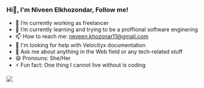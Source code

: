 ### Hi👋, I'm Niveen Elkhozondar, Follow me! 


- 🔭 I’m currently working as freelancer
- 🌱 I’m currently learning and trying to be a proffional software enginering 
- 📫 How to reach me: neveen.khozonar11@gmail.com
- 🤔 I'm looking for help with Velocityx documentation
- 💬 Ask me about anything in the Web field or any tech-related stuff
- 😄 Pronouns: She/Her
- ⚡ Fun fact: One thing I cannot live without is coding

<img src = "https://github-readme-stats.vercel.app/api?username=iampawan&&show_icons=true&title_color=ffffff&icon_color=blue&text_color=daf7dc&bg_color=191919">
